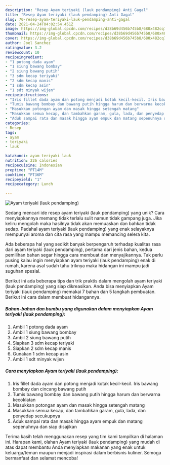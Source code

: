 ```yaml
---
description: "Resep Ayam teriyaki (lauk pendamping) Anti Gagal"
title: "Resep Ayam teriyaki (lauk pendamping) Anti Gagal"
slug: 70-resep-ayam-teriyaki-lauk-pendamping-anti-gagal
date: 2021-04-24T04:02:54.451Z
image: https://img-global.cpcdn.com/recipes/d38b69d456b745b8/680x482cq70/ayam-teriyaki-lauk-pendamping-foto-resep-utama.jpg
thumbnail: https://img-global.cpcdn.com/recipes/d38b69d456b745b8/680x482cq70/ayam-teriyaki-lauk-pendamping-foto-resep-utama.jpg
cover: https://img-global.cpcdn.com/recipes/d38b69d456b745b8/680x482cq70/ayam-teriyaki-lauk-pendamping-foto-resep-utama.jpg
author: Joel Sanchez
ratingvalue: 3.2
reviewcount: 10
recipeingredient:
- "1 potong dada ayam"
- "1 siung bawang bombay"
- "2 siung bawang putih"
- "3 sdm kecap teriyaki"
- "2 sdm kecap manis"
- "1 sdm kecap asin"
- "1 sdt minyak wijen"
recipeinstructions:
- "Iris fillet dada ayam dan potong menjadi kotak kecil-kecil. Iris bawang bombay dan cincang bawang putih"
- "Tumis bawang bombay dan bawang putih hingga harum dan berwarna kecoklatan"
- "Masukkan potongan ayam dan masak hingga setengah matang"
- "Masukkan semua kecap, dan tambahkan garam, gula, lada, dan penyedap secukupnya"
- "Aduk sampai rata dan masak hingga ayam empuk dan matang sepenuhnya dan siap disajikan"
categories:
- Resep
tags:
- ayam
- teriyaki
- lauk

katakunci: ayam teriyaki lauk 
nutrition: 226 calories
recipecuisine: Indonesian
preptime: "PT14M"
cooktime: "PT36M"
recipeyield: "1"
recipecategory: Lunch

---
```



![Ayam teriyaki (lauk pendamping)](https://img-global.cpcdn.com/recipes/d38b69d456b745b8/680x482cq70/ayam-teriyaki-lauk-pendamping-foto-resep-utama.jpg)

Sedang mencari ide resep ayam teriyaki (lauk pendamping) yang unik? Cara menyiapkannya memang tidak terlalu sulit namun tidak gampang juga. Jika keliru mengolah maka hasilnya tidak akan memuaskan dan bahkan tidak sedap. Padahal ayam teriyaki (lauk pendamping) yang enak selayaknya mempunyai aroma dan cita rasa yang mampu memancing selera kita.



Ada beberapa hal yang sedikit banyak berpengaruh terhadap kualitas rasa dari ayam teriyaki (lauk pendamping), pertama dari jenis bahan, kedua pemilihan bahan segar hingga cara membuat dan menyajikannya. Tak perlu pusing kalau ingin menyiapkan ayam teriyaki (lauk pendamping) enak di rumah, karena asal sudah tahu triknya maka hidangan ini mampu jadi suguhan spesial.


Berikut ini ada beberapa tips dan trik praktis dalam mengolah ayam teriyaki (lauk pendamping) yang siap dikreasikan. Anda bisa menyiapkan Ayam teriyaki (lauk pendamping) memakai 7 bahan dan 5 langkah pembuatan. Berikut ini cara dalam membuat hidangannya.

<!--inarticleads1-->

##### Bahan-bahan dan bumbu yang digunakan dalam menyiapkan Ayam teriyaki (lauk pendamping):

1. Ambil 1 potong dada ayam
1. Ambil 1 siung bawang bombay
1. Ambil 2 siung bawang putih
1. Siapkan 3 sdm kecap teriyaki
1. Siapkan 2 sdm kecap manis
1. Gunakan 1 sdm kecap asin
1. Ambil 1 sdt minyak wijen




<!--inarticleads2-->

##### Cara menyiapkan Ayam teriyaki (lauk pendamping):

1. Iris fillet dada ayam dan potong menjadi kotak kecil-kecil. Iris bawang bombay dan cincang bawang putih
1. Tumis bawang bombay dan bawang putih hingga harum dan berwarna kecoklatan
1. Masukkan potongan ayam dan masak hingga setengah matang
1. Masukkan semua kecap, dan tambahkan garam, gula, lada, dan penyedap secukupnya
1. Aduk sampai rata dan masak hingga ayam empuk dan matang sepenuhnya dan siap disajikan




Terima kasih telah menggunakan resep yang tim kami tampilkan di halaman ini. Harapan kami, olahan Ayam teriyaki (lauk pendamping) yang mudah di atas dapat membantu Anda menyiapkan makanan yang enak untuk keluarga/teman maupun menjadi inspirasi dalam berbisnis kuliner. Semoga bermanfaat dan selamat mencoba!
